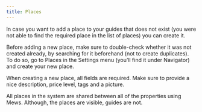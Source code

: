 ```yaml
---
title: Places
---
```


In case you want to add a place to your guides that does not exist (you were not able to find the required place in the list of places) you can create it.

Before adding a new place, make sure to double-check whether it was not created already, by searching for it beforehand (not to create duplicates). To do so, go to Places in the Settings menu (you’ll find it under Navigator) and create your new place.

When creating a new place, all fields are required. Make sure to provide a nice description, price level, tags and a picture. 
 
All places in the system are shared between all of the properties using Mews. Although, the places are visible, guides are not. 
